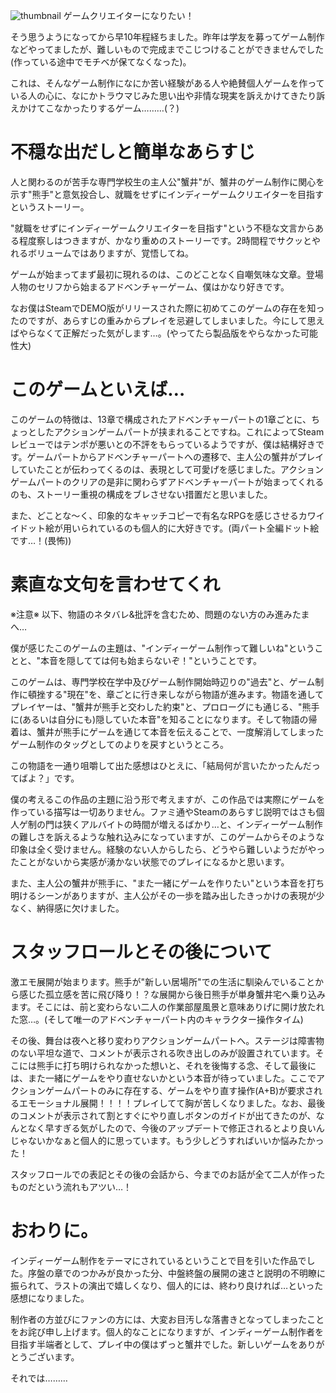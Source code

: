![thumbnail](20221118223744.png)
ゲームクリエイターになりたい！




そう思うようになってから早10年程経ちました。昨年は学友を募ってゲーム制作などやってましたが、難しいもので完成までこじつけることができませんでした(作っている途中でモチベが保てなくなった)。




これは、そんなゲーム制作になにか苦い経験がある人や絶賛個人ゲームを作っている人の心に、なにかトラウマじみた思い出や非情な現実を訴えかけてきたり訴えかけてこなかったりするゲーム………(？)




# 不穏な出だしと簡単なあらすじ

人と関わるのが苦手な専門学校生の主人公"蟹井"が、蟹井のゲーム制作に関心を示す"熊手"と意気投合し、就職をせずにインディーゲームクリエイターを目指すというストーリー。




"就職をせずにインディーゲームクリエイターを目指す"という不穏な文言からある程度察しはつきますが、かなり重めのストーリーです。2時間程でサクッとやれるボリュームではありますが、覚悟してね。




ゲームが始まってまず最初に現れるのは、このどことなく自嘲気味な文章。登場人物のセリフから始まるアドベンチャーゲーム、僕はかなり好きです。







なお僕はSteamでDEMO版がリリースされた際に初めてこのゲームの存在を知ったのですが、あらすじの重みからプレイを忌避してしまいました。今にして思えばやらなくて正解だった気がします…。(やってたら製品版をやらなかった可能性大)




# このゲームといえば…

このゲームの特徴は、13章で構成されたアドベンチャーパートの1章ごとに、ちょっとしたアクションゲームパートが挟まれることですね。これによってSteamレビューではテンポが悪いとの不評をもらっているようですが、僕は結構好きです。ゲームパートからアドベンチャーパートへの遷移で、主人公の蟹井がプレイしていたことが伝わってくるのは、表現として可愛げを感じました。アクションゲームパートのクリアの是非に関わらずアドベンチャーパートが始まってくれるのも、ストーリー重視の構成をブレさせない措置だと思いました。




また、どことな〜く、印象的なキャッチコピーで有名なRPGを感じさせるカワイイドット絵が用いられているのも個人的に大好きです。(両パート全編ドット絵です…！(畏怖))




# 素直な文句を言わせてくれ

※注意※ 以下、物語のネタバレ&批評を含むため、問題のない方のみ進みたまへ…














































僕が感じたこのゲームの主題は、"インディーゲーム制作って難しいね"ということと、"本音を隠してては何も始まらないぞ！"ということです。




このゲームは、専門学校在学中及びゲーム制作開始時辺りの"過去"と、ゲーム制作に頓挫する"現在"を、章ごとに行き来しながら物語が進みます。物語を通してプレイヤーは、"蟹井が熊手と交わした約束"と、プロローグにも通じる、"熊手に(あるいは自分にも)隠していた本音"を知ることになります。そして物語の帰着は、蟹井が熊手にゲームを通じて本音を伝えることで、一度解消してしまったゲーム制作のタッグとしてのよりを戻すというところ。




この物語を一通り咀嚼して出た感想はひとえに、「結局何が言いたかったんだってばよ？」です。




僕の考えるこの作品の主題に沿う形で考えますが、この作品では実際にゲームを作っている描写は一切ありません。ファミ通やSteamのあらすじ説明ではさも個人ゲ制の門は狭くアルバイトの時間が増えるばかり…と、インディーゲーム制作の難しさを訴えるような触れ込みになっていますが、このゲームからそのような印象は全く受けません。経験のない人からしたら、どうやら難しいようだがやったことがないから実感が湧かない状態でのプレイになるかと思います。




また、主人公の蟹井が熊手に、"また一緒にゲームを作りたい"という本音を打ち明けるシーンがありますが、主人公がその一歩を踏み出したきっかけの表現が少なく、納得感に欠けました。










# スタッフロールとその後について

激エモ展開が始まります。熊手が"新しい居場所"での生活に馴染んでいることから感じた孤立感を苦に飛び降り！？な展開から後日熊手が単身蟹井宅へ乗り込みます。そこには、前と変わらない二人の作業部屋風景と意味ありげに開け放たれた窓…。(そして唯一のアドベンチャーパート内のキャラクター操作タイム) 

その後、舞台は夜へと移り変わりアクションゲームパートへ。ステージは障害物のない平坦な道で、コメントが表示される吹き出しのみが設置されています。そこには熊手に打ち明けられなかった想いと、それを後悔する念、そして最後には、また一緒にゲームをやり直せないかという本音が待っていました。ここでアクションゲームパートのみに存在する、ゲームをやり直す操作(A+B)が要求されるエモーショナル展開！！！！プレイしてて胸が苦しくなりました。なお、最後のコメントが表示されて割とすぐにやり直しボタンのガイドが出てきたのが、なんとなく早すぎる気がしたので、今後のアップデートで修正されるとより良いんじゃないかなぁと個人的に思っています。もう少しどうすればいいか悩みたかった！




スタッフロールでの表記とその後の会話から、今までのお話が全て二人が作ったものだという流れもアツい…！




# おわりに。

インディーゲーム制作をテーマにされているということで目を引いた作品でした。序盤の章でのつかみが良かった分、中盤終盤の展開の速さと説明の不明瞭に振られて、ラストの演出で嬉しくなり、個人的には、終わり良ければ…といった感想になりました。







制作者の方並びにファンの方には、大変お目汚しな落書きとなってしまったことをお詫び申し上げます。個人的なことになりますが、インディーゲーム制作者を目指す半端者として、プレイ中の僕はずっと蟹井でした。新しいゲームをありがとうございます。




それでは………